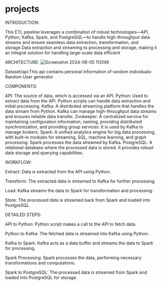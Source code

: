 # projects
INTRODUCTION:

This ETL pipeline leverages a combination of robust technologies—API, Python, Kafka, Spark, and PostgreSQL—to handle high-throughput data streams and ensure seamless data extraction, transformation, and storage.Data extraction and streaming to processing and storage, making it an integral solution for handling large-scale data efficient

ARCHITECTURE:
![Screenshot 2024-06-05 113149](https://github.com/DevuRajendran/projects/assets/165779635/321a9b9b-b0dd-4b5e-854e-56ce3d83a718)







Dataset/api:This api contains personal information of random individuals-Random User generator


COMPONENTS:

API:  The source of data, which is accessed via an API.
Python: Used to extract data from the API. Python scripts can handle data extraction and   initial processing.
Kafka: A distributed streaming platform that handles the data stream from Python. Kafka can manage high-throughput data streams and ensures reliable data transfer.
Zookeeper: A centralized service for maintaining configuration information, naming, providing distributed synchronization, and providing group services. It is used by Kafka to manage brokers.
Spark: A unified analytics engine for big data processing, with built-in modules for streaming, SQL, machine learning, and graph processing. Spark processes the data streamed by Kafka.
PostgreSQL: A relational database where the processed data is stored. It provides robust data storage and querying capabilities.




WORKFLOW:

Extract: Data is extracted from the API using Python.

Transform: The extracted data is streamed to Kafka for further processing.

Load: Kafka streams the data to Spark for transformation and processing.

Store: The processed data is streamed back from Spark and loaded into PostgreSQL.

DETAILED STEPS:

API to Python: Python script makes a call to the API to fetch data.

Python to Kafka: The fetched data is streamed into Kafka using Python.

Kafka to Spark: Kafka acts as a data buffer and streams the data to Spark for processing.

Spark Processing: Spark processes the data, performing necessary transformations and computations.

Spark to PostgreSQL: The processed data is streamed from Spark and loaded into PostgreSQL for storage.




